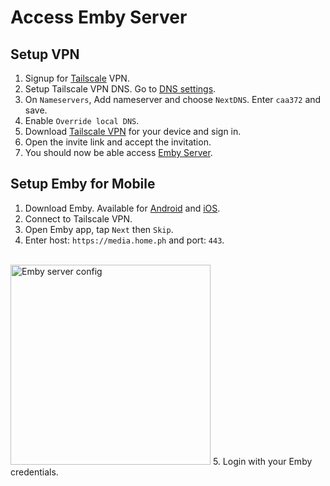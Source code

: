# Access Emby Server

## Setup VPN
1. Signup for [Tailscale](https://login.tailscale.com/login) VPN.
2. Setup Tailscale VPN DNS.
Go to [DNS settings](https://login.tailscale.com/admin/dns).
3. On `Nameservers`, Add nameserver and choose `NextDNS`. Enter `caa372` and save.
4. Enable `Override local DNS`.
5. Download [Tailscale VPN](https://tailscale.com/download) for your device and sign in.
6. Open the invite link and accept the invitation.
7. You should now be able access [Emby Server](https://media.home.ph).

## Setup Emby for Mobile
1. Download Emby. Available for [Android](https://play.google.com/store/apps/details?id=com.mb.android)
 and [iOS](https://apps.apple.com/us/app/emby/id992180193).
2. Connect to Tailscale VPN.
3. Open Emby app, tap `Next` then `Skip`.
4. Enter host: `https://media.home.ph` and port: `443`.
<br>
<img src="https://immdav.github.io/emby/emby-server-config.png" alt="Emby server config" width="320">
5. Login with your Emby credentials.